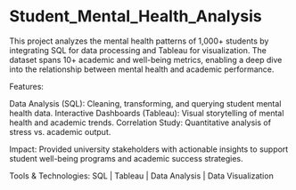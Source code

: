 # Student_Mental_Health_Analysis
This project analyzes the mental health patterns of 1,000+ students by integrating SQL for data processing and Tableau for visualization. The dataset spans 10+ academic and well-being metrics, enabling a deep dive into the relationship between mental health and academic performance.

Features:

Data Analysis (SQL): Cleaning, transforming, and querying student mental health data.
Interactive Dashboards (Tableau): Visual storytelling of mental health and academic trends.
Correlation Study: Quantitative analysis of stress vs. academic output.

Impact:
Provided university stakeholders with actionable insights to support student well-being programs and academic success strategies.

Tools & Technologies:
SQL | Tableau | Data Analysis | Data Visualization

